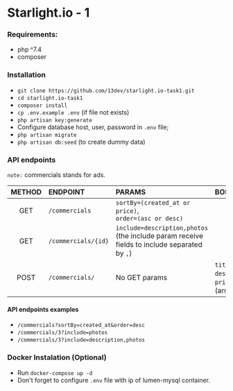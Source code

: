 # Starlight.io - 1

### Requirements:
- php ^7.4
- composer

### Installation
-   `git clone https://github.com/13dev/starlight.io-task1.git`
-   `cd starlight.io-task1`
-   `composer install`
-   `cp .env.example .env` (if file not exists)
-   `php artisan key:generate`
-   Configure database host, user, password in `.env` file;
-   `php artisan migrate`
-   `php artisan db:seed` (to create dummy data)

### API endpoints 
`note:` commercials stands for ads.

|METHOD|ENDPOINT|PARAMS|BODYPARAMS| 
|:-----:|:------|:-----|:---------|
|GET    |`/commercials`			| `sortBy=(created_at or price)`,<br>`order=(asc or desc)` 												||
|GET  	| `/commercials/{id}`  	| `include=description,photos` (the include param receive fields to include separated by `,`) 		||
|POST	| `/commercials/`  		| No GET params  																					| `title`, `description`, `price`, `photos` (array) |


#### API endpoints examples
- `/commercials?sortBy=created_at&order=desc`
- `/commercials/3?include=photos`
- `/commercials/3?include=description,photos`

### Docker Instalation (Optional)
- Run `docker-compose up -d`
- Don't forget to configure `.env` file with ip of lumen-mysql container.

